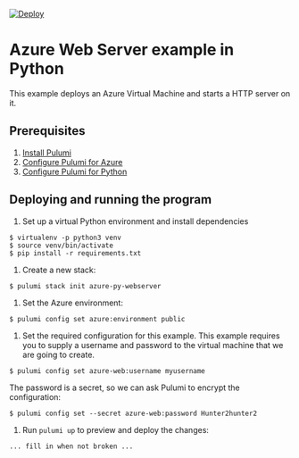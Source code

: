 [![Deploy](https://get.pulumi.com/new/button.svg)](https://app.pulumi.com/new)

# Azure Web Server example in Python

This example deploys an Azure Virtual Machine and starts a HTTP server on it.

## Prerequisites

1. [Install Pulumi](https://pulumi.io/install/)
1. [Configure Pulumi for Azure](https://pulumi.io/quickstart/azure/setup.html)
1. [Configure Pulumi for Python](https://pulumi.io/reference/python.html)

## Deploying and running the program

1. Set up a virtual Python environment and install dependencies

```
$ virtualenv -p python3 venv
$ source venv/bin/activate
$ pip install -r requirements.txt
```

1. Create a new stack:

```
$ pulumi stack init azure-py-webserver
```

1. Set the Azure environment:

```
$ pulumi config set azure:environment public
```

1. Set the required configuration for this example. This example requires you to supply a username and password to
the virtual machine that we are going to create.

```
$ pulumi config set azure-web:username myusername
```

The password is a secret, so we can ask Pulumi to encrypt the configuration:

```
$ pulumi config set --secret azure-web:password Hunter2hunter2
```

1. Run `pulumi up` to preview and deploy the changes:

```
... fill in when not broken ...
```